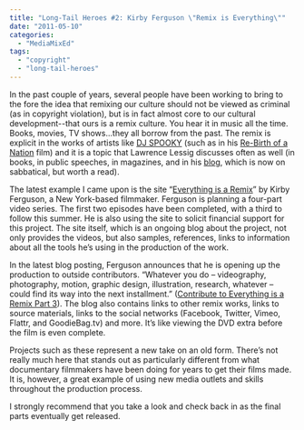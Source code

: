 ```yaml
---
title: "Long-Tail Heroes #2: Kirby Ferguson \"Remix is Everything\""
date: "2011-05-10"
categories: 
  - "MediaMixEd"
tags: 
  - "copyright"
  - "long-tail-heroes"
---
```


In the past couple of years, several people have been working to bring to the fore the idea that remixing our culture should not be viewed as criminal (as in copyright violation), but is in fact almost core to our cultural development--that ours is a remix culture. You hear it in music all the time. Books, movies, TV shows...they all borrow from the past. The remix is explicit in the works of artists like [DJ SPOOKY](http://www.djspooky.com/) (such as in his [Re-Birth of a Nation](http://www.rebirthofanation.com/) film) and it is a topic that Lawrence Lessig discusses often as well (in books, in public speeches, in magazines, and in his [blog](http://www.lessig.org/blog/), which is now on sabbatical, but worth a read).

The latest example I came upon is the site “[Everything is a Remix](http://www.everythingisaremix.info/)” by Kirby Ferguson, a New York-based filmmaker. Ferguson is planning a four-part video series. The first two episodes have been completed, with a third to follow this summer. He is also using the site to solicit financial support for this project. The site itself, which is an ongoing blog about the project, not only provides the videos, but also samples, references, links to information about all the tools he’s using in the production of the work.

In the latest blog posting, Ferguson announces that he is opening up the production to outside contributors. “Whatever you do – videography, photography, motion, graphic design, illustration, research, whatever – could find its way into the next installment.” ([Contribute to Everything is a Remix Part 3](http://www.everythingisaremix.info/contribute-to-everything-is-a-remix-part-3/)). The blog also contains links to other remix works, links to source materials, links to the social networks (Facebook, Twitter, Vimeo, Flattr, and GoodieBag.tv) and more. It’s like viewing the DVD extra before the film is even complete.

Projects such as these represent a new take on an old form. There’s not really much here that stands out as particularly different from what documentary filmmakers have been doing for years to get their films made. It is, however, a great example of using new media outlets and skills throughout the production process.

I strongly recommend that you take a look and check back in as the final parts eventually get released.
